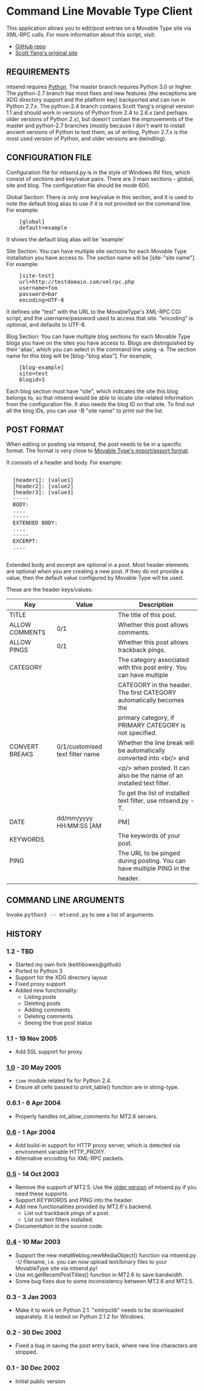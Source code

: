 # Command Line Movable Type Client
This application allows you to edit/post entries on a Movable Type site via
XML-RPC calls. For more information about this script, visit:

* [GitHub repo](https://github.com/keithbowes/mtsend)
* [Scott Yang's original site](https://scott.yang.id.au/2002/12/mtsendpy/)


## REQUIREMENTS
mtsend requires [Python](http://python.org).  The master branch requires Python
3.0 or higher.  The python-2.7 branch has most fixes and new features (the
exceptions are XDG directory support and the platform key) backported and can
run in Python 2.7.x.  The python-2.4 branch contains Scott Yang's original
version 1.1 and should work in versions of Python from 2.4 to 2.6.x (and
perhaps older versions of Python 2.x), but doesn't contain the improvements of
the master and python-2.7 branches (mostly because I don't want to install
ancient versions of Python to test them; as of writing, Python 2.7.x is the
most used version of Python, and older versions are dwindling).


## CONFIGURATION FILE
Configuration file for mtsend.py is in the style of Windows INI files, which
consist of sections and key/value pairs. There are 3 main sections - global,
site and blog. The configuration file should be mode 600.

Global Section:
  There is only one key/value in this section, and it is used to note the
  default blog alias to use if it is not provided on the command line.
  For example:

<pre>
    [global]
    default=example
</pre>

  It shows the default blog alias will be 'example'

Site Section:
  You can have multiple site sections for each Movable Type installation
  you have access to. The section name will be [site-"site name"]. For
  example:
    
<pre>
    [site-test]
    url=http://testdomain.com/xmlrpc.php
    username=foo
    password=bar
    encoding=UTF-8
</pre>

  It defines site "test" with the URL to the MovableType's XML-RPC CGI
  script, and the username/password used to access that site. "encoding" is
  optional, and defaults to UTF-8.

Blog Section:
  You can have multiple blog sections for each Movable Type blogs you have
  on the sites you have access to. Blogs are distinguished by their 'alias',
  which you can select in the command line using -a. The section name for
  this blog will be [blog-"blog alias"]. For example,

<pre>
    [blog-example]
    site=test
    blogid=3
</pre>

  Each blog section must have "site", which indicates the site this blog
  belongs to, so that mtsend would be able to locate site-related
  information from the configuration file. It also needs the blog ID on that
  site. To find out all the blog IDs, you can use -B "site name" to print
  out the list.


## POST FORMAT
When editing or posting via mtsend, the post needs to be in a specific format.
The format is very close to [Movable Type's import/export
format](http://movabletype.org/documentation/appendices/import-export-format.htm).

It consists of a header and body. For example:

<pre>

  [header1]: [value1]
  [header2]: [value2]
  [header3]: [value3]
  -----
  BODY:
  ....
  -----
  EXTENDED BODY:
  ....
  -----
  EXCERPT:
  ....

</pre>

Extended body and excerpt are optional in a post. Most header elements are
optional when you are creating a new post. If they do not provide a value,
then the default value configured by Movable Type will be used.

These are the header keys/values:

Key             | Value                           | Description
--------------  | ------------------------------- | -----------
TITLE           |                                 | The title of this post.
ALLOW COMMENTS  | 0/1                             | Whether this post allows comments.
ALLOW PINGS     | 0/1                             | Whether this post allows trackback pings.
CATEGORY        |                                 | The category associated with this post entry. You can have multiple
                |                                 | CATEGORY in the header. The first CATEGORY automatically becomes the
                |                                 | primary category, if PRIMARY CATEGORY is not specified.
CONVERT BREAKS  | 0/1/customised text filter name | Whether the line break will be automatically converted into &lt;br/&gt; and
                |                                 | &lt;p/&gt; when posted. It can also be the name of an installed text filter.
                |                                 | To get the list of installed text filter, use mtsend.py -T.
DATE            | dd/mm/yyyy HH:MM:SS [AM|PM]     | The post date. It might not work if you are creating a new post.
KEYWORDS        |                                 | The keywords of your post.
PING            |                                 | The URL to be pinged during posting. You can have multiple PING in the
                |                                 | header.


## COMMAND LINE ARGUMENTS
Invoke <kbd>python3 \-- mtsend.py</kbd> to see a list of arguments.


## HISTORY

### 1.2 - TBD
+ Started my own fork (keithbowes@github)
+ Ported to Python 3
+ Support for the XDG directory layout
+ Fixed proxy support
+ Added new functionality:
   * Listing posts
   * Deleting posts
   * Adding comments
   * Deleting comments
   * Seeing the true post status

### 1.1 - 19 Nov 2005
+ Add SSL support for proxy.

### [1.0](http://scott.yang.id.au/2005/05/update-mtsendpy-10-has-been-released.html) - 20 May 2005
+ ```time``` module related fix for Python 2.4.
+ Ensure all cells passed to print_table() function are in string-type.

### 0.6.1 - 6 Apr 2004
+ Properly handles mt_allow_comments for MT2.6 servers.

### [0.6](http://scott.yang.id.au/2004/04/update-mtsendpy-06-has-been-released.html) - 1 Apr 2004
+ Add build-in support for HTTP proxy server, which is detected via
  environment variable HTTP_PROXY.
+ Alternative encoding for XML-RPC packets.

### [0.5](http://scott.yang.id.au/2003/10/update-mtsendpy-05-has-been-released.html) - 14 Oct 2003
+ Remove the support of MT2.5. Use the [older version](http://scott.yang.id.au/archives/000132.php) of mtsend.py if you
  need these supports.
+ Support KEYWORDS and PING into the header.
+ Add new functionalities provided by MT2.6's backend.
  - List out trackback pings of a post.
  - List out text filters installed.
+ Documentation in the source code.

### [0.4](http://scott.yang.id.au/2003/03/update-mtsendpy-04-has-been-released.html) - 10 Mar 2003
+ Support the new metaWeblog.newMediaObject() function via mtsend.py -U
  filename, i.e. you can now upload text/binary files to your
  MovableType site via mtsend.py!
+ Use mt.getRecentPostTitles() function in MT2.6 to save bandwidth.
+ Some bug fixes due to some inconsistency between MT2.6 and MT2.5.

### 0.3 - 3 Jan 2003
+ Make it to work on Python 2.1. "xmlrpclib" needs to be downloaded
  separately. It is tested
  on Python 2.1.2 for Windows.
  
### 0.2 - 30 Dec 2002
+ Fixed a bug in saving the post entry back, where new line characters
  are stripped.

### 0.1 - 30 Dec 2002
+ Initial public version

